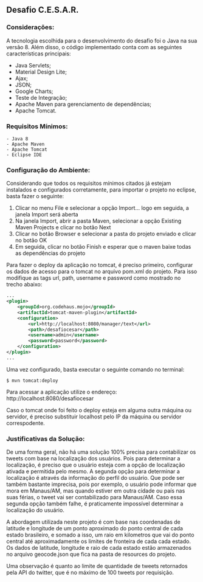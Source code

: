 Desafio C.E.S.A.R.
---
### Considerações:
A tecnologia escolhida para o desenvolvimento do desafio foi o Java na sua versão 8. Além disso, o código implementado conta com as seguintes características principais:

* Java Servlets;
* Material Design Lite;
* Ajax;
* JSON;
* Google Charts;
* Teste de Integração;
* Apache Maven para gerenciamento de dependências;
* Apache Tomcat.

### Requisitos Mínimos:
    - Java 8
    - Apache Maven
    - Apache Tomcat
    - Eclipse IDE

### Configuração do Ambiente:
Considerando que todos os requisitos mínimos citados já estejam instalados e configurados corretamente, para importar o projeto no eclipse, basta fazer o seguinte:

1) Clicar no menu File e selecionar a opção Import... logo em seguida, a janela Import será aberta
2) Na janela Import, abrir a pasta Maven, selecionar a opção Existing Maven Projects e clicar no botão Next
3) Clicar no botão Browser e selecionar a pasta do projeto enviado e clicar no botão OK
4) Em seguida, clicar no botão Finish e esperar que o maven baixe todas as dependências do projeto

Para fazer o deploy da aplicação no tomcat, é preciso primeiro, configurar os dados de acesso para o tomcat no arquivo pom.xml do projeto. Para isso modifique as tags url, path, username e password como mostrado no trecho abaixo:


```xml
...
<plugin>
	<groupId>org.codehaus.mojo</groupId>
	<artifactId>tomcat-maven-plugin</artifactId>
	<configuration>
		<url>http://localhost:8080/manager/text</url>
		<path>/desafiocesar</path>
		<username>admin</username>
		<password>password</password>
	</configuration>
</plugin>
...
```

Uma vez configurado, basta executar o seguinte comando no terminal:

    $ mvn tomcat:deploy

Para acessar a aplicação utilize o endereço: http://localhost:8080/desafiocesar

Caso o tomcat onde foi feito o deploy esteja em alguma outra máquina ou servidor, é preciso substituir localhost pelo IP da máquina ou servidor correspodente.

### Justificativas da Solução:
De uma forma geral, não há uma solução 100% precisa para contabilizar os tweets com base na localização dos usuários. Pois para determinar a localização, é preciso que o usuário esteja com a opção de localização ativada e permitida pelo mesmo. A segunda opção para determinar a localização é através da informação do perfil do usuário. Que pode ser também bastante imprecisa, pois por exemplo, o usuário pode informar que mora em Manaus/AM, mas quando estiver em outra cidade ou país nas suas férias, o tweet vai ser contabilizado para Manaus/AM. Caso essa segunda opção também falhe, é praticamente impossível determinar a localização do usuário.

A abordagem utilizada neste projeto é com base nas coordenadas de latitude e longitude de um ponto aproximado do ponto central de cada estado brasileiro, e somado a isso, um raio em kilometros que vai do ponto central até aproximadamente os limites de fronteira de cada cada estado. Os dados de latitude, longitude e raio de cada estado estão armazenados no arquivo geocode.json que fica na pasta de resources do projeto.

Uma observação é quanto ao limite de quantidade de tweets retornados pela API do twitter, que é no máximo de 100 tweets por requisição.
